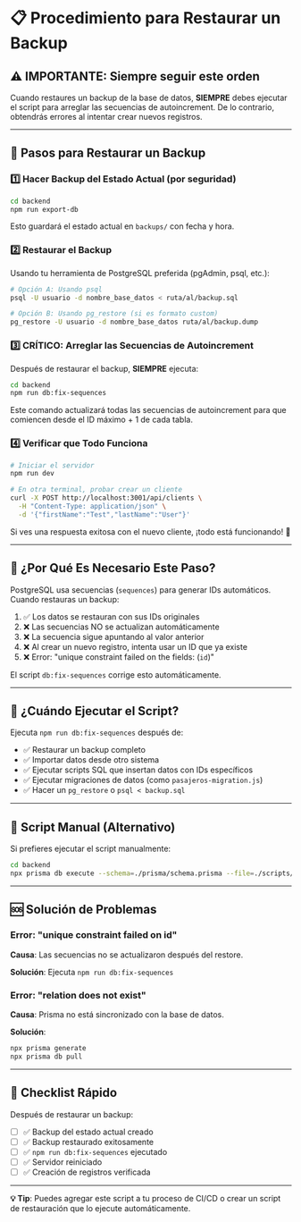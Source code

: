 # 📋 Procedimiento para Restaurar un Backup

## ⚠️ IMPORTANTE: Siempre seguir este orden

Cuando restaures un backup de la base de datos, **SIEMPRE** debes ejecutar el script para arreglar las secuencias de autoincrement. De lo contrario, obtendrás errores al intentar crear nuevos registros.

---

## 🔄 Pasos para Restaurar un Backup

### 1️⃣ Hacer Backup del Estado Actual (por seguridad)

```bash
cd backend
npm run export-db
```

Esto guardará el estado actual en `backups/` con fecha y hora.

### 2️⃣ Restaurar el Backup

Usando tu herramienta de PostgreSQL preferida (pgAdmin, psql, etc.):

```bash
# Opción A: Usando psql
psql -U usuario -d nombre_base_datos < ruta/al/backup.sql

# Opción B: Usando pg_restore (si es formato custom)
pg_restore -U usuario -d nombre_base_datos ruta/al/backup.dump
```

### 3️⃣ **CRÍTICO**: Arreglar las Secuencias de Autoincrement

Después de restaurar el backup, **SIEMPRE** ejecuta:

```bash
cd backend
npm run db:fix-sequences
```

Este comando actualizará todas las secuencias de autoincrement para que comiencen desde el ID máximo + 1 de cada tabla.

### 4️⃣ Verificar que Todo Funciona

```bash
# Iniciar el servidor
npm run dev

# En otra terminal, probar crear un cliente
curl -X POST http://localhost:3001/api/clients \
  -H "Content-Type: application/json" \
  -d '{"firstName":"Test","lastName":"User"}'
```

Si ves una respuesta exitosa con el nuevo cliente, ¡todo está funcionando! 🎉

---

## 🤔 ¿Por Qué Es Necesario Este Paso?

PostgreSQL usa secuencias (`sequences`) para generar IDs automáticos. Cuando restauras un backup:

1. ✅ Los datos se restauran con sus IDs originales
2. ❌ Las secuencias NO se actualizan automáticamente
3. ❌ La secuencia sigue apuntando al valor anterior
4. ❌ Al crear un nuevo registro, intenta usar un ID que ya existe
5. ❌ Error: "unique constraint failed on the fields: (`id`)"

El script `db:fix-sequences` corrige esto automáticamente.

---

## 🔧 ¿Cuándo Ejecutar el Script?

Ejecuta `npm run db:fix-sequences` después de:

- ✅ Restaurar un backup completo
- ✅ Importar datos desde otro sistema
- ✅ Ejecutar scripts SQL que insertan datos con IDs específicos
- ✅ Ejecutar migraciones de datos (como `pasajeros-migration.js`)
- ✅ Hacer un `pg_restore` o `psql < backup.sql`

---

## 📝 Script Manual (Alternativo)

Si prefieres ejecutar el script manualmente:

```bash
cd backend
npx prisma db execute --schema=./prisma/schema.prisma --file=./scripts/fix-sequences.sql
```

---

## 🆘 Solución de Problemas

### Error: "unique constraint failed on id"

**Causa**: Las secuencias no se actualizaron después del restore.

**Solución**: Ejecuta `npm run db:fix-sequences`

### Error: "relation does not exist"

**Causa**: Prisma no está sincronizado con la base de datos.

**Solución**:
```bash
npx prisma generate
npx prisma db pull
```

---

## 🎯 Checklist Rápido

Después de restaurar un backup:

- [ ] ✅ Backup del estado actual creado
- [ ] ✅ Backup restaurado exitosamente
- [ ] ✅ `npm run db:fix-sequences` ejecutado
- [ ] ✅ Servidor reiniciado
- [ ] ✅ Creación de registros verificada

---

**💡 Tip**: Puedes agregar este script a tu proceso de CI/CD o crear un script de restauración que lo ejecute automáticamente.



